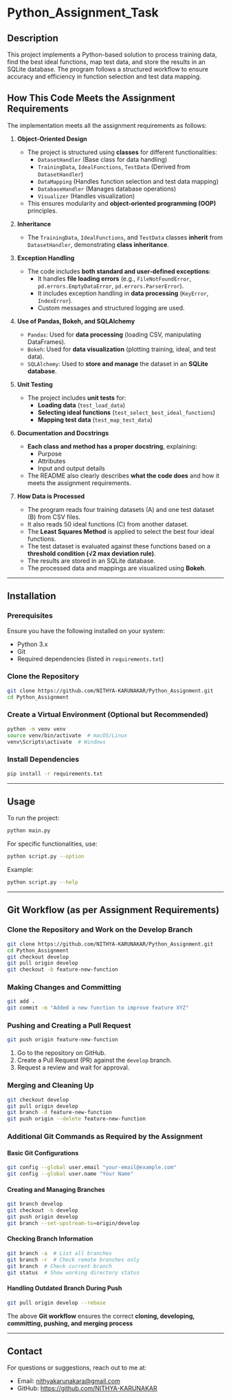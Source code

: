 # Python_Assignment_Task

## Description
This project implements a Python-based solution to process training data, find the best ideal functions, map test data, and store the results in an SQLite database. The program follows a structured workflow to ensure accuracy and efficiency in function selection and test data mapping.

## How This Code Meets the Assignment Requirements
The implementation meets all the assignment requirements as follows:

1. **Object-Oriented Design**
   - The project is structured using **classes** for different functionalities:
     - `DatasetHandler` (Base class for data handling)
     - `TrainingData`, `IdealFunctions`, `TestData` (Derived from `DatasetHandler`)
     - `DataMapping` (Handles function selection and test data mapping)
     - `DatabaseHandler` (Manages database operations)
     - `Visualizer` (Handles visualization)
   - This ensures modularity and **object-oriented programming (OOP)** principles.

2. **Inheritance**
   - The `TrainingData`, `IdealFunctions`, and `TestData` classes **inherit** from `DatasetHandler`, demonstrating **class inheritance**.

3. **Exception Handling**
   - The code includes **both standard and user-defined exceptions**:
     - It handles **file loading errors** (e.g., `FileNotFoundError`, `pd.errors.EmptyDataError`, `pd.errors.ParserError`).
     - It includes exception handling in **data processing** (`KeyError`, `IndexError`).
     - Custom messages and structured logging are used.

4. **Use of Pandas, Bokeh, and SQLAlchemy**
   - `Pandas`: Used for **data processing** (loading CSV, manipulating DataFrames).  
   - `Bokeh`: Used for **data visualization** (plotting training, ideal, and test data).  
   - `SQLAlchemy`: Used to **store and manage** the dataset in an **SQLite database**.

5. **Unit Testing**
   - The project includes **unit tests** for:
     - **Loading data** (`test_load_data`)
     - **Selecting ideal functions** (`test_select_best_ideal_functions`)
     - **Mapping test data** (`test_map_test_data`)

6. **Documentation and Docstrings**
   - **Each class and method has a proper docstring**, explaining:
     - Purpose
     - Attributes
     - Input and output details
   - The README also clearly describes **what the code does** and how it meets the assignment requirements.

7. **How Data is Processed**
   - The program reads four training datasets (A) and one test dataset (B) from CSV files.
   - It also reads 50 ideal functions (C) from another dataset.
   - The **Least Squares Method** is applied to select the best four ideal functions.
   - The test dataset is evaluated against these functions based on a **threshold condition (√2 max deviation rule)**.
   - The results are stored in an SQLite database.
   - The processed data and mappings are visualized using **Bokeh**.

---

## Installation
### Prerequisites
Ensure you have the following installed on your system:
- Python 3.x
- Git
- Required dependencies (listed in `requirements.txt`)

### Clone the Repository
```bash
git clone https://github.com/NITHYA-KARUNAKAR/Python_Assignment.git
cd Python_Assignment
```

### Create a Virtual Environment (Optional but Recommended)
```bash
python -m venv venv
source venv/bin/activate  # macOS/Linux
venv\Scripts\activate  # Windows
```

### Install Dependencies
```bash
pip install -r requirements.txt
```

---

## Usage
To run the project:
```bash
python main.py
```

For specific functionalities, use:
```bash
python script.py --option
```

Example:
```bash
python script.py --help
```

---

## Git Workflow (as per Assignment Requirements)

### Clone the Repository and Work on the Develop Branch
```bash
git clone https://github.com/NITHYA-KARUNAKAR/Python_Assignment.git
cd Python_Assignment
git checkout develop
git pull origin develop
git checkout -b feature-new-function
```

### Making Changes and Committing
```bash
git add .
git commit -m "Added a new function to improve feature XYZ"
```

### Pushing and Creating a Pull Request
```bash
git push origin feature-new-function
```
1. Go to the repository on GitHub.
2. Create a Pull Request (PR) against the `develop` branch.
3. Request a review and wait for approval.

### Merging and Cleaning Up
```bash
git checkout develop
git pull origin develop
git branch -d feature-new-function
git push origin --delete feature-new-function
```

### Additional Git Commands as Required by the Assignment
#### Basic Git Configurations
```bash
git config --global user.email "your-email@example.com"
git config --global user.name "Your Name"
```

#### Creating and Managing Branches
```bash
git branch develop
git checkout -b develop
git push origin develop
git branch --set-upstream-to=origin/develop
```

#### Checking Branch Information
```bash
git branch -a  # List all branches
git branch -r  # Check remote branches only
git branch  # Check current branch
git status  # Show working directory status
```

#### Handling Outdated Branch During Push
```bash
git pull origin develop --rebase
```

The above **Git workflow**  ensures the correct **cloning, developing, committing, pushing, and merging process** 

---

## Contact
For questions or suggestions, reach out to me at:
- Email: nithyakarunakara@gmail.com
- GitHub: https://github.com/NITHYA-KARUNAKAR

